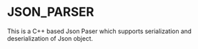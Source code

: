 # JSON_PARSER

This is a C++ based Json Paser which supports serialization and deserialization of Json object.
